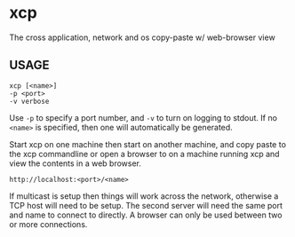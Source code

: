 xcp
====

The cross application, network and os copy-paste w/ web-browser view

USAGE
-----

    xcp [<name>]
    -p <port>
    -v verbose

Use `-p` to specify a port number, and `-v` to turn on logging to stdout. If no `<name>` is specified, then one will automatically be generated.

Start xcp on one machine then start on another machine, and copy paste to the xcp commandline or open a browser to on a machine running xcp and view the contents in a web browser.

    http://localhost:<port>/<name>

If multicast is setup then things will work across the network, otherwise a TCP host will need to be setup. The second server will need the same port and name to connect to directly. A browser can only be used between two or more connections.